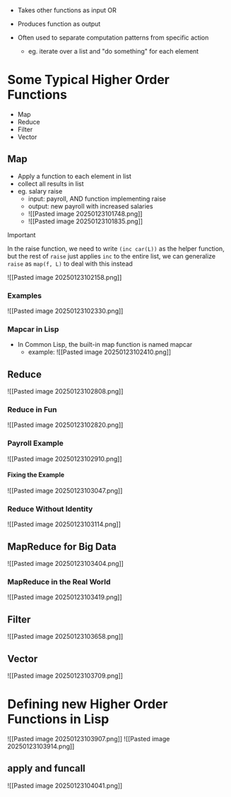 - Takes other functions as input OR
- Produces function as output

- Often used to separate computation patterns from specific action
	- eg. iterate over a list and "do something" for each element

# Some Typical Higher Order Functions
- Map
- Reduce
- Filter
- Vector
## Map
- Apply a function to each element in list
- collect all results in list
- eg. salary raise
	- input: payroll, AND function implementing raise
	- output: new payroll with increased salaries 
	- ![[Pasted image 20250123101748.png]]
	- ![[Pasted image 20250123101835.png]]
> [!important]
> In the raise function, we need to write `(inc car(L))` as the helper function, but the rest of `raise` just applies `inc` to the entire list, we can generalize `raise` as `map(f, L)` to deal with this instead

![[Pasted image 20250123102158.png]]
### Examples
![[Pasted image 20250123102330.png]]
### Mapcar in Lisp
- In Common Lisp, the built-in map function is named mapcar
	- example: ![[Pasted image 20250123102410.png]]
## Reduce
![[Pasted image 20250123102808.png]]
### Reduce in Fun
![[Pasted image 20250123102820.png]]
### Payroll Example
![[Pasted image 20250123102910.png]]
#### Fixing the Example
![[Pasted image 20250123103047.png]]
### Reduce Without Identity
![[Pasted image 20250123103114.png]]
## MapReduce for Big Data
![[Pasted image 20250123103404.png]]
### MapReduce in the Real World
![[Pasted image 20250123103419.png]]
## Filter
![[Pasted image 20250123103658.png]]
## Vector
![[Pasted image 20250123103709.png]]
# Defining new Higher Order Functions in Lisp
![[Pasted image 20250123103907.png]]
![[Pasted image 20250123103914.png]]
## apply and funcall
![[Pasted image 20250123104041.png]]
